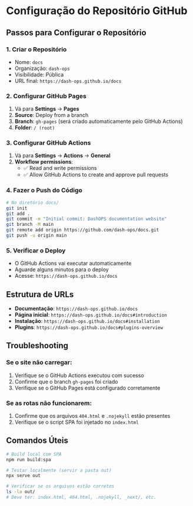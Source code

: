 # Configuração do Repositório GitHub

## Passos para Configurar o Repositório

### 1. Criar o Repositório
- Nome: `docs`
- Organização: `dash-ops`
- Visibilidade: Pública
- URL final: `https://dash-ops.github.io/docs`

### 2. Configurar GitHub Pages
1. Vá para **Settings** → **Pages**
2. **Source**: Deploy from a branch
3. **Branch**: `gh-pages` (será criado automaticamente pelo GitHub Actions)
4. **Folder**: `/ (root)`

### 3. Configurar GitHub Actions
1. Vá para **Settings** → **Actions** → **General**
2. **Workflow permissions**: 
   - ✅ Read and write permissions
   - ✅ Allow GitHub Actions to create and approve pull requests

### 4. Fazer o Push do Código
```bash
# No diretório docs/
git init
git add .
git commit -m "Initial commit: DashOPS documentation website"
git branch -M main
git remote add origin https://github.com/dash-ops/docs.git
git push -u origin main
```

### 5. Verificar o Deploy
- O GitHub Actions vai executar automaticamente
- Aguarde alguns minutos para o deploy
- Acesse: `https://dash-ops.github.io/docs`

## Estrutura de URLs

- **Documentação**: `https://dash-ops.github.io/docs`
- **Página inicial**: `https://dash-ops.github.io/docs#introduction`
- **Instalação**: `https://dash-ops.github.io/docs#installation`
- **Plugins**: `https://dash-ops.github.io/docs#plugins-overview`

## Troubleshooting

### Se o site não carregar:
1. Verifique se o GitHub Actions executou com sucesso
2. Confirme que o branch `gh-pages` foi criado
3. Verifique se o GitHub Pages está configurado corretamente

### Se as rotas não funcionarem:
1. Confirme que os arquivos `404.html` e `.nojekyll` estão presentes
2. Verifique se o script SPA foi injetado no `index.html`

## Comandos Úteis

```bash
# Build local com SPA
npm run build:spa

# Testar localmente (servir a pasta out)
npx serve out

# Verificar se os arquivos estão corretos
ls -la out/
# Deve ter: index.html, 404.html, .nojekyll, _next/, etc.
```
